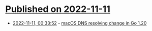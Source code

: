 # [Published on 2022-11-11](index.md)

* [2022-11-11, 00:33:52](https://lobste.rs/s/m2hqh9/macos_dns_resolving_change_go_1_20) - [macOS DNS resolving change in Go 1.20](https://danp.net/posts/macos-dns-change-in-go-1-20/)
